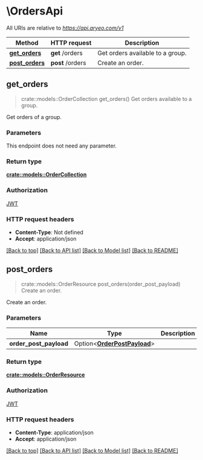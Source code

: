 # \OrdersApi

All URIs are relative to *https://api.aryeo.com/v1*

Method | HTTP request | Description
------------- | ------------- | -------------
[**get_orders**](OrdersApi.md#get_orders) | **get** /orders | Get orders available to a group.
[**post_orders**](OrdersApi.md#post_orders) | **post** /orders | Create an order.



## get_orders

> crate::models::OrderCollection get_orders()
Get orders available to a group.

Get orders of a group.

### Parameters

This endpoint does not need any parameter.

### Return type

[**crate::models::OrderCollection**](OrderCollection.md)

### Authorization

[JWT](../README.md#JWT)

### HTTP request headers

- **Content-Type**: Not defined
- **Accept**: application/json

[[Back to top]](#) [[Back to API list]](../README.md#documentation-for-api-endpoints) [[Back to Model list]](../README.md#documentation-for-models) [[Back to README]](../README.md)


## post_orders

> crate::models::OrderResource post_orders(order_post_payload)
Create an order.

Create an order.

### Parameters


Name | Type | Description  | Required | Notes
------------- | ------------- | ------------- | ------------- | -------------
**order_post_payload** | Option<[**OrderPostPayload**](OrderPostPayload.md)> |  |  |

### Return type

[**crate::models::OrderResource**](OrderResource.md)

### Authorization

[JWT](../README.md#JWT)

### HTTP request headers

- **Content-Type**: application/json
- **Accept**: application/json

[[Back to top]](#) [[Back to API list]](../README.md#documentation-for-api-endpoints) [[Back to Model list]](../README.md#documentation-for-models) [[Back to README]](../README.md)


